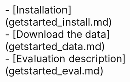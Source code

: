 <br> 

<br> 

<br> 

<font size="6"> 
- [Installation](getstarted_install.md)
</font>

<br>  

<font size="6"> 
- [Download the data](getstarted_data.md)
</font>
 
<br> 

<font size="6"> 
- [Evaluation description](getstarted_eval.md)
</font>
 
